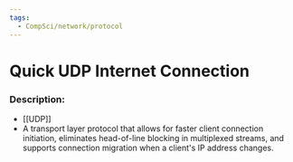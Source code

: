 ```yaml
---
tags:
  - CompSci/network/protocol
---
```

# Quick UDP Internet Connection
### Description:
- [[UDP]]
- A transport layer protocol that allows for faster client connection initiation, eliminates head-of-line blocking in multiplexed streams, and supports connection migration when a client's IP address changes.
